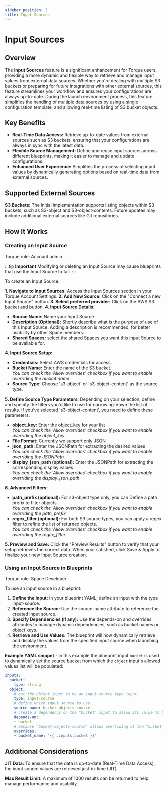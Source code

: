 ```yaml
---
sidebar_position: 3
title: Input Sources
---
```


# Input Sources

## Overview
The **Input Sources** feature is a significant enhancement for Torque users, providing a more dynamic and flexible way to retrieve and manage input values from external data sources. Whether you're dealing with multiple S3 buckets or preparing for future integrations with other external sources, this feature streamlines your workflow and ensures your configurations are always up-to-date.
During the launch environment process, this feature simplifies the handling of multiple data sources by using a single configuration template, and allowing real-time listing of S3 bucket objects.


## Key Benefits
* **Real-Time Data Access:** Retrieve up-to-date values from external sources such as S3 buckets, ensuring that your configurations are always in sync with the latest data.
* **Flexible Source Management:** Define and reuse input sources across different blueprints, making it easier to manage and update configurations.
* **Enhanced User Experience:** Simplifies the process of selecting input values by dynamically generating options based on real-time data from external sources.

## Supported External Sources
**S3 Buckets:** The initial implementation supports listing objects within S3 buckets, such as S3-object and S3-object-contents. Future updates may include additional external sources like Git repositories.

## How It Works
### Creating an Input Source
Torque role: Account admin

:::tip __Important__
Modifying or deleting an Input Source may cause blueprints that use the Input Source to fail.
:::


To create an Input Source:

**1. Navigate to Input Sources:** Access the Input Sources section in your Torque Account Settings.
**2. Add New Source:** Click on the "Connect a new Input Source" button.
**3. Select preferred provider:** Click on the AWS S3 bucket and button. 
**4. Input Source Details:**
* __Source Name:__ Name your Input Source
* __Description (Optional):__ Shortly describe what is the purpose of use of this Input Source. Adding a description is recommended, for better usability by other Space members.
* __Shared Spaces:__ select the shared Spaces you want this Input Source to be available for. 


**4. Input Source Setup:**
* __Credentials:__ Select AWS credentials for access.
* __Bucket Name:__ Enter the name of the S3 bucket.  
_You can check the 'Allow overrides' checkbox if you want to enable overriding the bucket name_
* __Source Type:__ Choose 's3-object' or 's3-object-content' as the source type.

**5. Define Source Type Parameters**: Depending on your selection, define and specify the filters you'd like to use for narrowing-down the list of results.
If you've selected 's3-object-content', you need to define these parameters:
* __object_key:__ Enter the object_key for your list  
_You can check the 'Allow overrides' checkbox if you want to enable overriding the object_key_
* __File Format:__ Currently we support only JSON
* __json_path:__ Enter the JSONPath for extracting the desired values  
_You can check the 'Allow overrides' checkbox if you want to enable overriding the JSONPath_
* __display_json_path (optional):__ Enter the JSONPath for extracting the corresponding display values  
_You can check the 'Allow overrides' checkbox if you want to enable overriding the display_json_path_

**6. Advanced Filters:**
* __path_prefix (optional):__ For s3-object type only, you can Define a path prefix to filter objects.  
_You can check the 'Allow overrides' checkbox if you want to enable overriding the path_prefix_
* __regex_filter (optional):__ For both S3 source types, you can apply a regex filter to refine the list of returned objects.  
_You can check the 'Allow overrides' checkbox if you want to enable overriding the regex_filter_

**5. Preview and Save:** Click the "Preview Results" button to verify that your setup retrieves the correct data.
When your satisfied, click Save & Apply to finalize your new Input Source creation.



### Using an Input Source in Blueprints
Torque role: Space Developer


To use an input source in a blueprint:

1. **Define the Input:** In your blueprint YAML, define an input with the type input-source.
2. **Reference the Source:** Use the source-name attribute to reference the created input source.
3. **Specify Dependencies (if any):** Use the depends-on and overrides attributes to manage dynamic dependencies, such as bucket names or object keys.
4. **Retrieve and Use Values:** The blueprint will now dynamically retrieve and display the values from the specified input source when launching the environment.

**Example YAML snippet** - in this example the blueprint input `bucket` is used to dynamically set the source bucket from which the `object` input's allowed values list will be populated:

```yaml
inputs:
  bucket:
    type: string
  object:
    # set the object input to be an input-source type input
    type: input-source
    # define which input source to use
    source-name: bucket-objects-source
    # create a dependency on the "bucket" input to allow its value to be used to set the input source's source bucket
    depends-on:
    - bucket
    # because "bucket-objects-source" allows overriding of the "bucket_name" attribute, we can define its new value in the blueprint yaml
    overrides:
    - bucket_name: '{{ .inputs.bucket }}'

```

## Additional Considerations
**JIT Data:** To ensure that the data is up-to-date (Real-Time Data Access), the input source values are retrieved just-in-time (JIT). 

**Max Result Limit:** A maximum of 1000 results can be returned to help manage performance and usability.
